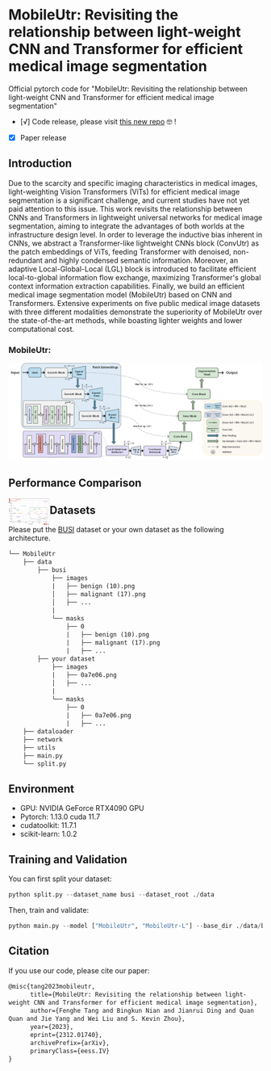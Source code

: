 # MobileUtr: Revisiting the relationship between light-weight CNN and Transformer for efficient medical image segmentation

Official pytorch code for "MobileUtr: Revisiting the relationship between light-weight CNN and Transformer for efficient medical image segmentation"

- [√] Code release, please visit [this new repo](https://github.com/FengheTan9/Mobile-U-ViT) 🤓 !
- [x] Paper release

## Introduction
Due to the scarcity and specific imaging characteristics in medical images, light-weighting Vision Transformers (ViTs) for efficient medical image segmentation is a significant challenge, and current studies have not yet paid attention to this issue. This work revisits the relationship between CNNs and Transformers in lightweight universal networks for medical image segmentation, aiming to integrate the advantages of both worlds at the infrastructure design level. In order to leverage the inductive bias inherent in CNNs, we abstract a Transformer-like lightweight CNNs block (ConvUtr) as the patch embeddings of ViTs, feeding Transformer with denoised, non-redundant and highly condensed semantic information. Moreover, an adaptive Local-Global-Local (LGL) block is introduced to facilitate efficient local-to-global information flow exchange, maximizing Transformer's global context information extraction capabilities. Finally, we build an efficient medical image segmentation model (MobileUtr) based on CNN and Transformers. Extensive experiments on five public medical image datasets with three different modalities demonstrate the superiority of MobileUtr over the state-of-the-art methods, while boasting lighter weights and lower computational cost.

### MobileUtr:

![framework](imgs/MobileUtr.png)

## Performance Comparison

<img src="imgs/performance.png" title="preformance" style="zoom:8%;" align="left"/>

## Datasets

Please put the [BUSI](https://www.kaggle.com/aryashah2k/breast-ultrasound-images-dataset) dataset or your own dataset as the following architecture. 
```
└── MobileUtr
    ├── data
        ├── busi
            ├── images
            |   ├── benign (10).png
            │   ├── malignant (17).png
            │   ├── ...
            |
            └── masks
                ├── 0
                |   ├── benign (10).png
                |   ├── malignant (17).png
                |   ├── ...
        ├── your dataset
            ├── images
            |   ├── 0a7e06.png
            │   ├── ...
            |
            └── masks
                ├── 0
                |   ├── 0a7e06.png
                |   ├── ...
    ├── dataloader
    ├── network
    ├── utils
    ├── main.py
    └── split.py
```
## Environment

- GPU: NVIDIA GeForce RTX4090 GPU
- Pytorch: 1.13.0 cuda 11.7
- cudatoolkit: 11.7.1
- scikit-learn: 1.0.2

## Training and Validation

You can first split your dataset:

```python
python split.py --dataset_name busi --dataset_root ./data
```

Then, train and validate:

```python
python main.py --model ["MobileUtr", "MobileUtr-L"] --base_dir ./data/busi --train_file_dir busi_train.txt --val_file_dir busi_val.txt
```

## Citation

If you use our code, please cite our paper:

```
@misc{tang2023mobileutr,
      title={MobileUtr: Revisiting the relationship between light-weight CNN and Transformer for efficient medical image segmentation}, 
      author={Fenghe Tang and Bingkun Nian and Jianrui Ding and Quan Quan and Jie Yang and Wei Liu and S. Kevin Zhou},
      year={2023},
      eprint={2312.01740},
      archivePrefix={arXiv},
      primaryClass={eess.IV}
}
```

